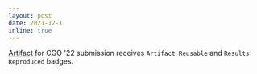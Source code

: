 ```yaml
---
layout: post
date: 2021-12-1
inline: true
---
```


[Artifact](https://zenodo.org/record/5703630) for CGO '22 submission receives
`Artifact Reusable` and `Results Reproduced` badges.
